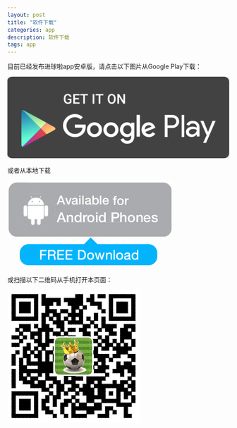 ```yaml
---
layout: post
title: "软件下载"
categories: app
description: 软件下载
tags: app
---
```

目前已经发布进球啦app安卓版，请点击以下图片从Google Play下载：

![从Google Play下载](/media/files/googleplay.png)

或者从本地下载

[![从本地下载](/media/files/AndroidApp-Download.png)](https://sh.yii.li/apk/bearkani-lite.apk)

或扫描以下二维码从手机打开本页面：

![扫描下载安卓版本](/media/files/AndroidApp-DownloadQr.png)